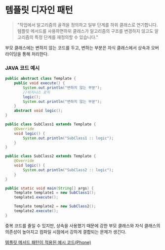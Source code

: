 # 템플릿 디자인 패턴

> "작업에서 알고리즘의 골격을 정의하고 일부 단계를 하위 클래스로 연기합니다. 
템플릿 메서드를 사용하면하위 클래스가 알고리즘의 구조를 변경하지 않고도 알고리즘의 특정 단계를 재정의할 수 있습니다."

부모 클래스에는 변하지 않는 코드를 두고, 변하는 부분은 자식 클래스에서 상속과 오버라이딩을 통해 처리한다.
### JAVA 코드 예시
```java
public abstract class Template {
    public void execute() {
        System.out.println("변하지 않는 부분");
        //비지니스 로직 
        logic();
        System.out.println("변하지 않는 부분");
    }
    abstract void logic();
}

public class SubClass1 extends Template {
    @Override
    void logic() {
        System.out.println("SubClass1 :: logic");
    }
}

public class SubClass2 extends Template {
    @Override
    void logic() {
        System.out.println("SubClass2 :: logic");
    }
}

public static void main(String[] args) {
    Template template1 = new SubClass1();
    template1.execute();

    Template template2 = new SubClass2();
    template2.execute();
}
```

중복 코드를 줄일 수 있지만, 상속을 사용했기 때문에 강한 부모 클래스와 자식 클래스의 의존성이 높아지고 컴파일 시점에서 강하게 결합되는 문제가 생긴다.

[템플릿 메서드 패턴이 적용된 예시 코드(Phone)](https://github.com/legowww/object-study#chapter10-%EC%83%81%EC%86%8D%EA%B3%BC-%EC%BD%94%EB%93%9C-%EC%9E%AC%EC%82%AC%EC%9A%A9)
